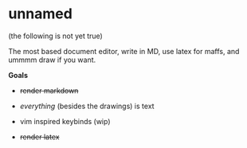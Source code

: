# unnamed

(the following is not yet true)

The most based document editor, write in MD, use latex for maffs, and ummmm draw if you want.

**Goals**

- ~~render markdown~~

- _everything_ (besides the drawings) is text

- vim inspired keybinds (wip)

- ~~render latex~~
